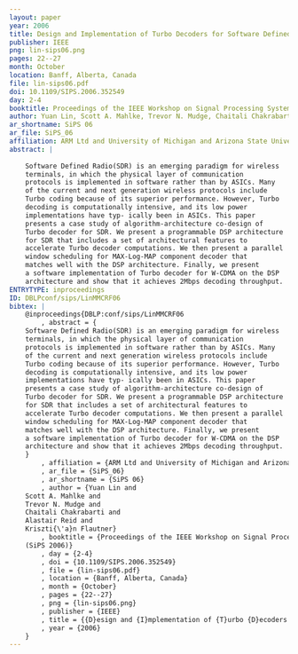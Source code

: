 ```yaml
---
layout: paper
year: 2006
title: Design and Implementation of Turbo Decoders for Software Defined Radio
publisher: IEEE
png: lin-sips06.png
pages: 22--27
month: October
location: Banff, Alberta, Canada
file: lin-sips06.pdf
doi: 10.1109/SIPS.2006.352549
day: 2-4
booktitle: Proceedings of the IEEE Workshop on Signal Processing Systems (SiPS 2006)
author: Yuan Lin, Scott A. Mahlke, Trevor N. Mudge, Chaitali Chakrabarti, Alastair Reid, Krisztián Flautner
ar_shortname: SiPS 06
ar_file: SiPS_06
affiliation: ARM Ltd and University of Michigan and Arizona State University
abstract: |
    
    Software Defined Radio(SDR) is an emerging paradigm for wireless
    terminals, in which the physical layer of communication
    protocols is implemented in software rather than by ASICs. Many
    of the current and next generation wireless protocols include
    Turbo coding because of its superior performance. However, Turbo
    decoding is computationally intensive, and its low power
    implementations have typ- ically been in ASICs. This paper
    presents a case study of algorithm-architecture co-design of
    Turbo decoder for SDR. We present a programmable DSP architecture
    for SDR that includes a set of architectural features to
    accelerate Turbo decoder computations. We then present a parallel
    window scheduling for MAX-Log-MAP component decoder that
    matches well with the DSP architecture. Finally, we present
    a software implementation of Turbo decoder for W-CDMA on the DSP
    architecture and show that it achieves 2Mbps decoding throughput.
ENTRYTYPE: inproceedings
ID: DBLPconf/sips/LinMMCRF06
bibtex: |
    @inproceedings{DBLP:conf/sips/LinMMCRF06
        , abstract = {
    Software Defined Radio(SDR) is an emerging paradigm for wireless
    terminals, in which the physical layer of communication
    protocols is implemented in software rather than by ASICs. Many
    of the current and next generation wireless protocols include
    Turbo coding because of its superior performance. However, Turbo
    decoding is computationally intensive, and its low power
    implementations have typ- ically been in ASICs. This paper
    presents a case study of algorithm-architecture co-design of
    Turbo decoder for SDR. We present a programmable DSP architecture
    for SDR that includes a set of architectural features to
    accelerate Turbo decoder computations. We then present a parallel
    window scheduling for MAX-Log-MAP component decoder that
    matches well with the DSP architecture. Finally, we present
    a software implementation of Turbo decoder for W-CDMA on the DSP
    architecture and show that it achieves 2Mbps decoding throughput.
    }
        , affiliation = {ARM Ltd and University of Michigan and Arizona State University}
        , ar_file = {SiPS_06}
        , ar_shortname = {SiPS 06}
        , author = {Yuan Lin and
    Scott A. Mahlke and
    Trevor N. Mudge and
    Chaitali Chakrabarti and
    Alastair Reid and
    Kriszti{\'a}n Flautner}
        , booktitle = {Proceedings of the IEEE Workshop on Signal Processing Systems
    (SiPS 2006)}
        , day = {2-4}
        , doi = {10.1109/SIPS.2006.352549}
        , file = {lin-sips06.pdf}
        , location = {Banff, Alberta, Canada}
        , month = {October}
        , pages = {22--27}
        , png = {lin-sips06.png}
        , publisher = {IEEE}
        , title = {{D}esign and {I}mplementation of {T}urbo {D}ecoders for {S}oftware {D}efined {R}adio}
        , year = {2006}
    }
---
```


